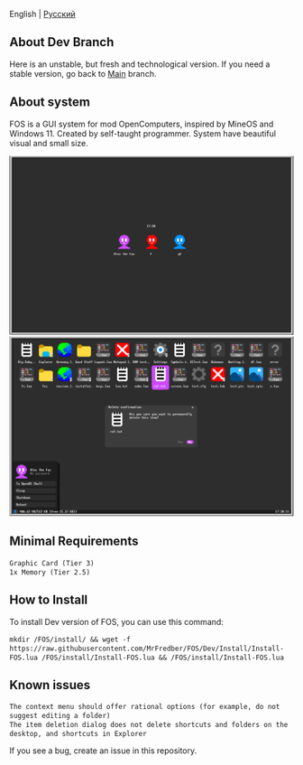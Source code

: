 English | [Русский](https://github.com/MrFredber/FOS/blob/Dev/Readme%20files/ReadmeRus.md)

## About Dev Branch

Here is an unstable, but fresh and technological version. If you need a stable version, go back to [Main](https://github.com/MrFredber/FOS ) branch.

## About system

FOS is a GUI system for mod OpenComputers, inspired by MineOS and Windows 11. Created by self-taught programmer. System have beautiful visual and small size.

![](https://raw.githubusercontent.com/MrFredber/FOS/Dev/Readme%20files/english2.png)
![](https://raw.githubusercontent.com/MrFredber/FOS/Dev/Readme%20files/english1.png)

## Minimal Requirements

	Graphic Card (Tier 3)
	1x Memory (Tier 2.5)

## How to Install

To install Dev version of FOS, you can use this command:

	mkdir /FOS/install/ && wget -f https://raw.githubusercontent.com/MrFredber/FOS/Dev/Install/Install-FOS.lua /FOS/install/Install-FOS.lua && /FOS/install/Install-FOS.lua

## Known issues

	The context menu should offer rational options (for example, do not suggest editing a folder)
	The item deletion dialog does not delete shortcuts and folders on the desktop, and shortcuts in Explorer

If you see a bug, create an issue in this repository.